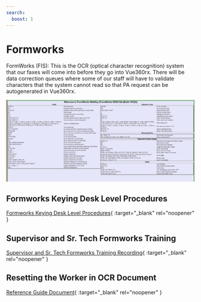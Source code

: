 ```yaml
---
search:
  boost: 1
---
```


# Formworks

FormWorks (FIS): This is the OCR (optical character recognition) system that our faxes will come into before they go into Vue360rx. There will be data correction queues where some of our staff will have to validate characters that the system cannot read so that PA request can be autogenerated in Vue360rx.

![Alt text](FormWorks%20WebKey.png)


## Formworks Keying Desk Level Procedures

[Formworks Keying Desk Level Procedures](https://mygainwell-my.sharepoint.com/:w:/g/personal/emily_reinhart_gainwelltechnologies_com/EVddplqYShhAt4tuVmWf2kUB9e0g30vKqZEWbAqab-ZdMA?e=YWVk5c){ :target="_blank" rel="noopener" }


## Supervisor and Sr. Tech Formworks Training

[Supervisor and Sr. Tech Formworks Training Recording](https://mygainwell-my.sharepoint.com/:v:/g/personal/emily_reinhart_gainwelltechnologies_com/ETa3ULFKgHFItpqqs0cJunwBcstpM0HFl9asx_zYwSIYKQ?nav=eyJyZWZlcnJhbEluZm8iOnsicmVmZXJyYWxBcHAiOiJPbmVEcml2ZUZvckJ1c2luZXNzIiwicmVmZXJyYWxBcHBQbGF0Zm9ybSI6IldlYiIsInJlZmVycmFsTW9kZSI6InZpZXciLCJyZWZlcnJhbFZpZXciOiJNeUZpbGVzTGlua0RpcmVjdCJ9fQ&e=hqmZtj){ :target="_blank" rel="noopener" }


## Resetting the Worker in OCR Document

[Reference Guide Document](https://mygainwell-my.sharepoint.com/:w:/g/personal/emily_reinhart_gainwelltechnologies_com/EbbmWnUuYMFAgcdtnYbLvYMBK9HfkI81Na8QKODYnhuRxw?e=jcio2qE){ :target="_blank" rel="noopener" }
